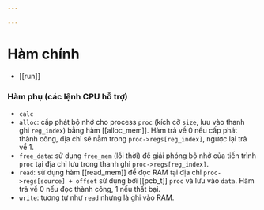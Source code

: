 ```yaml
---

---
```

# Hàm chính
- [[run]]
### Hàm phụ (các lệnh CPU hỗ trợ)
- `calc`
- `alloc`: cấp phát bộ nhớ cho process `proc` (kích cỡ `size`, lưu vào thanh ghi `reg_index`) bằng hàm [[alloc_mem]]. Hàm trả về 0 nếu cấp phát thành công, địa chỉ sẽ nằm trong `proc->regs[reg_index]`, ngược lại trả về 1.
- `free_data`: sử dụng `free_mem` (lỗi thời) để giải phóng bộ nhớ của tiến trình `proc` tại địa chỉ lưu trong thanh ghi `proc->regs[reg_index]`.
- `read`: sử dụng hàm [[read_mem]] để đọc RAM tại địa chỉ `proc->regs[source] + offset` sử dụng bởi [[pcb_t]] `proc` và lưu vào `data`. Hàm trả về 0 nếu đọc thành công, 1 nếu thất bại.
- `write`: tương tự như `read` nhưng là ghi vào RAM.